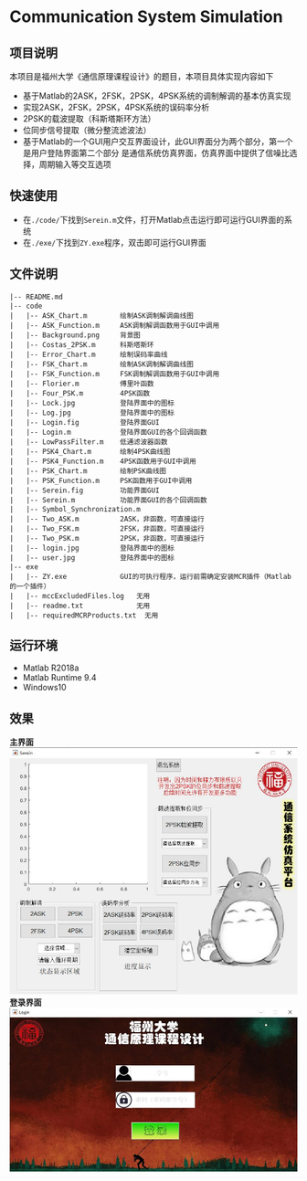 # Communication System Simulation

## 项目说明
本项目是福州大学《通信原理课程设计》的题目，本项目具体实现内容如下
- 基于Matlab的2ASK，2FSK，2PSK，4PSK系统的调制解调的基本仿真实现
- 实现2ASK，2FSK，2PSK，4PSK系统的误码率分析
- 2PSK的载波提取（科斯塔斯环方法）
- 位同步信号提取（微分整流滤波法）
- 基于Matlab的一个GUI用户交互界面设计，此GUI界面分为两个部分，第一个是用户登陆界面第二个部分 是通信系统仿真界面，仿真界面中提供了信噪比选择，周期输入等交互选项

## 快速使用
- 在```./code/```下找到```Serein.m```文件，打开Matlab点击运行即可运行GUI界面的系统
- 在```./exe/```下找到```ZY.exe```程序，双击即可运行GUI界面

## 文件说明
```
|-- README.md
|-- code
|   |-- ASK_Chart.m        绘制ASK调制解调曲线图
|   |-- ASK_Function.m     ASK调制解调函数用于GUI中调用
|   |-- Background.png     背景图
|   |-- Costas_2PSK.m      科斯塔斯环
|   |-- Error_Chart.m      绘制误码率曲线
|   |-- FSK_Chart.m        绘制ASK调制解调曲线图
|   |-- FSK_Function.m     FSK调制解调函数用于GUI中调用
|   |-- Florier.m          傅里叶函数
|   |-- Four_PSK.m         4PSK函数
|   |-- Lock.jpg           登陆界面中的图标
|   |-- Log.jpg            登陆界面中的图标
|   |-- Login.fig          登陆界面GUI
|   |-- Login.m            登陆界面GUI的各个回调函数
|   |-- LowPassFilter.m    低通滤波器函数
|   |-- PSK4_Chart.m       绘制4PSK曲线图
|   |-- PSK4_Function.m    4PSK函数用于GUI中调用
|   |-- PSK_Chart.m        绘制PSK曲线图
|   |-- PSK_Function.m     PSK函数用于GUI中调用
|   |-- Serein.fig         功能界面GUI
|   |-- Serein.m           功能界面GUI的各个回调函数
|   |-- Symbol_Synchronization.m     
|   |-- Two_ASK.m          2ASK，非函数，可直接运行
|   |-- Two_FSK.m          2FSK，非函数，可直接运行
|   |-- Two_PSK.m          2PSK，非函数，可直接运行
|   |-- login.jpg          登陆界面中的图标
|   |-- user.jpg           登陆界面中的图标
|-- exe
|   |-- ZY.exe             GUI的可执行程序，运行前需确定安装MCR插件（Matlab的一个插件）
|   |-- mccExcludedFiles.log   无用
|   |-- readme.txt             无用
|   |-- requiredMCRProducts.txt  无用
```

## 运行环境
- Matlab R2018a
- Matlab Runtime 9.4
- Windows10

## 效果
**主界面**  
![主界面](https://github.com/FanDady/Communication-Simulation/blob/main/images/1.jpg)  
**登录界面**  
![登陆界面](https://github.com/FanDady/Communication-Simulation/blob/main/images/2.jpg)
